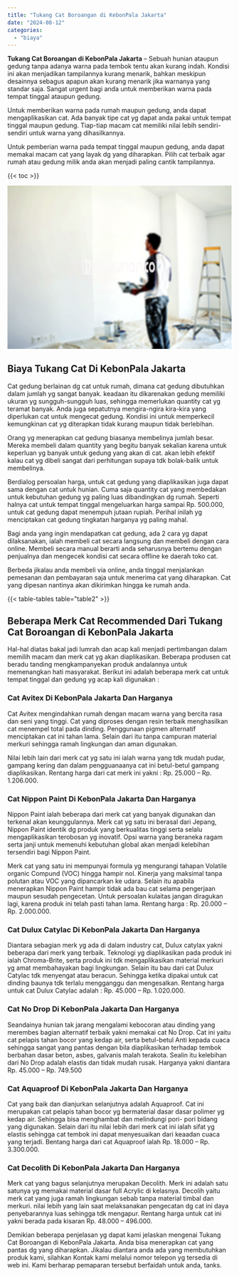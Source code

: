 ```yaml
---
title: "Tukang Cat Boroangan di KebonPala Jakarta"
date: "2024-08-12"
categories: 
  - "biaya"
---
```


**Tukang Cat Boroangan di KebonPala Jakarta** – Sebuah hunian ataupun gedung tanpa adanya warna pada tembok tentu akan kurang indah. Kondisi ini akan menjadikan tampilannya kurang menarik, bahkan meskipun desainnya sebagus apapun akan kurang menarik jika warnanya yang standar saja. Sangat urgent bagi anda untuk memberikan warna pada tempat tinggal ataupun gedung.

Untuk memberikan warna pada rumah maupun gedung, anda dapat mengaplikasikan cat. Ada banyak tipe cat yg dapat anda pakai untuk tempat tinggal maupun gedung. Tiap-tiap macam cat memiliki nilai lebih sendiri-sendiri untuk warna yang dihasilkannya.

Untuk pemberian warna pada tempat tinggal maupun gedung, anda dapat memakai macam cat yang layak dg yang diharapkan. Pilih cat terbaik agar rumah atau gedung milik anda akan menjadi paling cantik tampilannya.

{{< toc >}}

![Tukang Cat Boroangan di KebonPala Jakarta](/images/jasa-cat-murah21.png)

## Biaya Tukang Cat Di KebonPala Jakarta

Cat gedung berlainan dg cat untuk rumah, dimana cat gedung dibutuhkan dalam jumlah yg sangat banyak. keadaan itu dikarenakan gedung memiliki ukuran yg sungguh-sungguh luas, sehingga memerlukan quantity cat yg teramat banyak. Anda juga sepatutnya mengira-ngira kira-kira yang diperlukan cat untuk mengecat gedung. Kondisi ini untuk memperkecil kemungkinan cat yg diterapkan tidak kurang maupun tidak berlebihan.

Orang yg menerapkan cat gedung biasanya membelinya jumlah besar. Mereka membeli dalam quantity yang begitu banyak sekalian karena untuk keperluan yg banyak untuk gedung yang akan di cat. akan lebih efektif kalau cat yg dibeli sangat dari perhitungan supaya tdk bolak-balik untuk membelinya.

Berdialog persoalan harga, untuk cat gedung yang diaplikasikan juga dapat sama dengan cat untuk hunian. Cuma saja quantity cat yang membedakan untuk kebutuhan gedung yg paling luas dibandingkan dg rumah. Seperti halnya cat untuk tempat tinggal mengeluarkan harga sampai Rp. 500.000, untuk cat gedung dapat menempuh jutaan rupiah. Perihal inilah yg menciptakan cat gedung tingkatan harganya yg paling mahal.

Bagi anda yang ingin mendapatkan cat gedung, ada 2 cara yg dapat dilaksanakan, ialah membeli cat secara langsung dan membeli dengan cara online. Membeli secara manual berarti anda seharusnya bertemu dengan penjualnya dan mengecek kondisi cat secara offline ke daerah toko cat.

Berbeda jikalau anda membeli via online, anda tinggal menjalankan pemesanan dan pembayaran saja untuk menerima cat yang diharapkan. Cat yang dipesan nantinya akan dikirimkan hingga ke rumah anda.

{{< table-tables table="table2" >}}

## Beberapa Merk Cat Recommended Dari Tukang Cat Boroangan di KebonPala Jakarta

Hal-hal diatas bakal jadi lumrah dan acap kali menjadi pertimbangan dalam memilih macam dan merk cat yg akan diaplikasikan. Beberapa produsen cat beradu tanding mengkampanyekan produk andalannya untuk memenangkan hati masyarakat. Berikut ini adalah beberapa merk cat untuk tempat tinggal dan gedung yg acap kali digunakan :

### Cat Avitex Di KebonPala Jakarta Dan Harganya

Cat Avitex mengindahkan rumah dengan macam warna yang bercita rasa dan seni yang tinggi. Cat yang diproses dengan resin terbaik menghasilkan cat menempel total pada dinding. Penggunaan pigmen alternatif menciptakan cat ini tahan lama. Selain dari itu tanpa campuran material merkuri sehingga ramah lingkungan dan aman digunakan.

Nilai lebih lain dari merk cat yg satu ini ialah warna yang tdk mudah pudar, gampang kering dan dalam pengguanaanya cat ini betul-betul gampang diaplikasikan. Rentang harga dari cat merk ini yakni : Rp. 25.000 – Rp. 1.206.000.

### Cat Nippon Paint Di KebonPala Jakarta Dan Harganya

Nippon Paint ialah beberapa dari merk cat yang banyak digunakan dan terkenal akan keunggulannya. Merk cat yg satu ini berasal dari Jepang, Nippon Paint identik dg produk yang berkualitas tinggi serta selalu mengaplikasikan terobosan yg inovatif. Opsi warna yang beraneka ragam serta janji untuk memenuhi kebutuhan global akan menjadi kelebihan tersendiri bagi Nippon Paint.

Merk cat yang satu ini mempunyai formula yg mengurangi tahapan Volatile organic Compund (VOC) hingga hampir nol. Kinerja yang maksimal tanpa polutan atau VOC yang dipancarkan ke udara. Selain itu apabila menerapkan Nippon Paint hampir tidak ada bau cat selama pengerjaan maupun sesudah pengecetan. Untuk persoalan kulaitas jangan diragukan lagi, karena produk ini telah pasti tahan lama. Rentang harga : Rp. 20.000 – Rp. 2.000.000.

### Cat Dulux Catylac Di KebonPala Jakarta Dan Harganya

Diantara sebagian merk yg ada di dalam industry cat, Dulux catylax yakni beberapa dari merk yang terbaik. Teknologi yg diaplikasikan pada produk ini ialah Chroma-Brite, serta produk ini tdk mengaplikasikan material merkuri yg amat membahayakan bagi lingkungan. Selain itu bau dari cat Dulux Catylac tdk menyengat atau beracun. Sehingga ketika dipakai untuk cat dinding baunya tdk terlalu mengganggu dan mengesalkan. Rentang harga untuk cat Dulux Catylac adalah : Rp. 45.000 – Rp. 1.020.000.

### Cat No Drop Di KebonPala Jakarta Dan Harganya

Seandainya hunian tak jarang mengalami kebocoran atau dinding yang merembes bagian alternatif terbaik yakni memakai cat No Drop. Cat ini yaitu cat pelapis tahan bocor yang kedap air, serta betul-betul Anti kepada cuaca sehingga sangat yang pantas dengan bila diaplikasikan terhadap tembok berbahan dasar beton, asbes, galvanis malah terakota. Sealin itu kelebihan dari No Drop adalah elastis dan tidak mudah rusak. Harganya yakni diantara Rp. 45.000 – Rp. 749.500

### Cat Aquaproof Di KebonPala Jakarta Dan Harganya

Cat yang baik dan dianjurkan selanjutnya adalah Aquaproof. Cat ini merupakan cat pelapis tahan bocor yg bermaterial dasar dasar polimer yg kedap air. Sehingga bisa menghambat dan melindungi pori- pori bidang yang digunakan. Selain dari itu nilai lebih dari merk cat ini ialah sifat yg elastis sehingga cat tembok ini dapat menyesuaikan dari keaadan cuaca yang terjadi. Bentang harga dari cat Aquaproof ialah Rp. 18.000 – Rp. 3.300.000.

### Cat Decolith Di KebonPala Jakarta Dan Harganya

Merk cat yang bagus selanjutnya merupakan Decolith. Merk ini adalah satu satunya yg memakai material dasar full Acrylic di kelasnya. Decolih yaitu merk cat yang juga ramah lingkungan sebab tanpa material timbal dan merkuri. nilai lebih yang lain saat melaksanakan pengecatan dg cat ini daya penyebarannya luas sehingga tdk mengapur. Rentang harga untuk cat ini yakni berada pada kisaran Rp. 48.000 – 496.000.

Demikian beberapa penjelasan yg dapat kami jelaskan mengenai Tukang Cat Boroangan di KebonPala Jakarta. Anda bisa menerapkan cat yang pantas dg yang diharapkan. Jikalau diantara anda ada yang membutuhkan produk kami, silahkan Kontak kami melalui nomor telepon yg tersedia di web ini. Kami berharap pemaparan tersebut berfaidah untuk anda, tanks.
